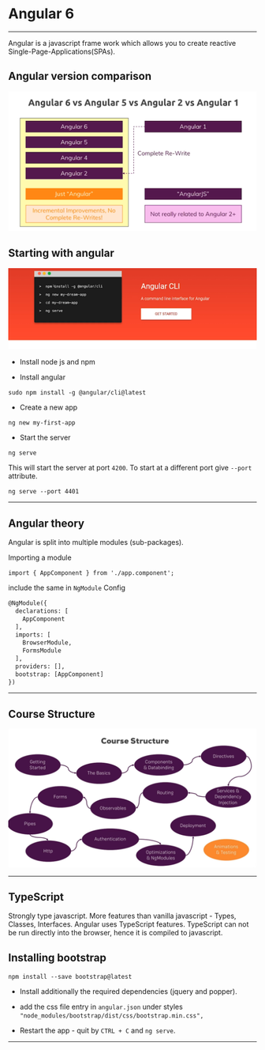 # Angular 6
---

Angular is a javascript frame work which allows you to create reactive Single-Page-Applications(SPAs).

## Angular version comparison

![angular_version_comparsion.png](./images/angular_version_comparsion.png)

## Starting with angular

![angular_install.png](./images/angular_install.png)

- Install node js and npm

- Install angular

```
sudo npm install -g @angular/cli@latest
```

- Create a new app

```
ng new my-first-app
```

- Start the server

```
ng serve
```

This will start the server at port `4200`. To start at a different port give `--port` attribute.

```
ng serve --port 4401    
```


---

## Angular theory

Angular is split into multiple modules (sub-packages).

Importing a module

```
import { AppComponent } from './app.component';
```

include the same in `NgModule` Config

```
@NgModule({
  declarations: [
    AppComponent
  ],
  imports: [
    BrowserModule,
    FormsModule
  ],
  providers: [],
  bootstrap: [AppComponent]
})
```

---

## Course Structure

![course_structure.png](./images/course_structure.png)

---

## TypeScript

Strongly type javascript. More features than vanilla javascript - Types, Classes, Interfaces. Angular uses TypeScript features. TypeScript can not be run directly into the browser, hence it is compiled to javascript.

## Installing bootstrap

```
npm install --save bootstrap@latest
```
- Install additionally the required dependencies (jquery and popper).

- add the css file entry in `angular.json` under styles `"node_modules/bootstrap/dist/css/bootstrap.min.css", `

- Restart the app  - quit by `CTRL + C` and `ng serve`.


---

